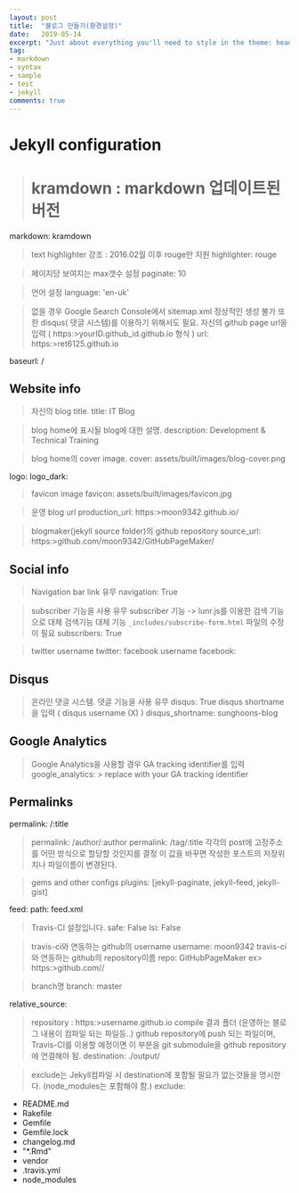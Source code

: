 ```yaml
---
layout: post
title:  "블로그 만들기(환경설정)"
date:   2019-05-14
excerpt: "Just about everything you'll need to style in the theme: headings, paragraphs, blockquotes, tables, code blocks, and more."
tag:
- markdown 
- syntax
- sample
- test
- jekyll
comments: true
---
```


# Jekyll configuration

> # kramdown : markdown 업데이트된 버전
markdown: kramdown

>  text highlighter 강조 : 2016.02월 이후 rouge만 지원
highlighter: rouge

>  페이지당 보여지는 max갯수 설정
paginate: 10

>  언어 설정
language: 'en-uk'

>  없을 경우 Google Search Console에서 sitemap.xml 정상적인 생성 불가
>  또한 disqus( 댓글 시스템)를 이용하기 위해서도 필요.
>  자신의 github page url을 입력 ( https:>yourID.github_id.github.io 형식 )
url: https:>ret6125.github.io


baseurl: /

## Website info
>  자신의 blog title.
title: IT Blog

>  blog home에 표시될 blog에 대한 설명.
description: Development & Technical Training

>  blog home의 cover image.
cover: assets/built/images/blog-cover.png


logo:
logo_dark:

>  favicon image
favicon: assets/built/images/favicon.jpg

>  운영 blog url
production_url: https:>moon9342.github.io/

>  blogmaker(jekyll source folder)의 github repository
source_url: https:>github.com/moon9342/GitHubPageMaker/


## Social info
>  Navigation bar link 유무
navigation: True

>  subscriber 기능을 사용 유무
>  subscriber 기능 -> lunr.js를 이용한 검색 기능으로 대체
>  검색기능 대체 기능
>  `_includes/subscribe-form.html` 파일의 수정이 필요
subscribers: True

>  twitter username
twitter:
>  facebook username
facebook:


## Disqus
>  온라인 댓글 시스템. 댓글 기능을 사용 유무
disqus: True
>  disqus shortname을 입력 ( disqus username (X) )
disqus_shortname: sunghoons-blog


## Google Analytics
>  Google Analytics을 사용할 경우 GA tracking identifier를 입력
google_analytics:  >  replace with your GA tracking identifier


## Permalinks
permalink: /:title
>  permalink: /author/:author
>  permalink: /tag/:title
>  각각의 post에 고정주소를 어떤 방식으로 할당할 것인지를 결정
>  이 값을 바꾸면 작성한 포스트의 저장위치나 파일이름이 변경된다.

>  gems and other configs
plugins: [jekyll-paginate, jekyll-feed, jekyll-gist]

feed:
  path: feed.xml

>  Travis-CI 설정입니다.
safe: False
lsi: False

>  travis-ci와 연동하는 github의 username
username: moon9342
>  travis-ci와 연동하는 github의 repository이름
repo: GitHubPageMaker
>  ex> https:>github.com/<username>/<repository>

>  branch명
branch: master


relative_source: 

>  repository : https:>username.github.io
>  compile 결과 폴더 (운영하는 블로그 내용이 컴파일 되는 파일등..)
>  github repository에 push 되는 파일이며, Travis-CI를 이용할 예정이면 이 부분을 git submodule을 github repository에 연결해야 됨.
destination: ./output/

>  exclude는 Jekyll컴파일 시 destination에 포함될 필요가 없는것들을 명시한다. (node_modules는 포함해야 함.)
exclude:
  - README.md
  - Rakefile
  - Gemfile
  - Gemfile.lock
  - changelog.md
  - "*.Rmd"
  - vendor
  - .travis.yml
  - node_modules
